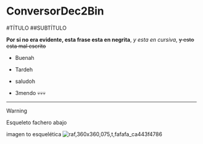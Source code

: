# ConversorDec2Bin
#TÍTULO
##SUBTÍTULO

**Por si no era evidente, esta frase esta en negrita**, _y esta en cursiva_, ~~y esto esta mal escrito~~

- Buenah

- Tardeh

- saludoh

- 3mendo
💀💀💀

---

> [!WARNING]
> Esqueleto fachero abajo

imagen to esquelética ![raf,360x360,075,t,fafafa_ca443f4786](https://github.com/user-attachments/assets/21a1f253-9621-4c1f-ad3f-801e863bfc12)
